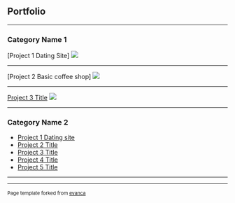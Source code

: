 ## Portfolio

---

### Category Name 1 

[Project 1 Dating Site]<a href="#"></a>
<img src="https://i.postimg.cc/KcrKD1MY/shanique-wright-1232842-unsplash.jpg"/>

---
[Project 2 Basic coffee shop]
<img src="https://i.postimg.cc/jS0gn4Zw/mae-mu-1378585-unsplash.jpg"/>

---
[Project 3 Title](http://example.com/)
<img src="images/dummy_thumbnail.jpg?raw=true"/>

---

### Category Name 2

- [Project 1 Dating site](https://codepen.io/skorti20/pen/MReKxR/)
- [Project 2 Title](http://example.com/)
- [Project 3 Title](http://example.com/)
- [Project 4 Title](http://example.com/)
- [Project 5 Title](http://example.com/)

---




---
<p style="font-size:11px">Page template forked from <a href="https://github.com/evanca/quick-portfolio">evanca</a></p>
<!-- Remove above link if you don't want to attibute -->
